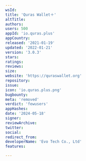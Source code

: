 ```yaml
---
wsId: 
title: 'Quras Wallet＋'
altTitle: 
authors: 
users: 500
appId: 'io.quras.plus'
appCountry: 
released: '2021-01-19'
updated: '2022-01-21'
version: '3.0.3'
stars: 
ratings: 
reviews: 
size: 
website: 'https://quraswallet.org'
repository: 
issue: 
icon: 'io.quras.plus.png'
bugbounty: 
meta: 'removed'
verdict: 'fewusers'
appHashes: 
date: '2024-05-18'
signer: 
reviewArchive: 
twitter: 
social: 
redirect_from: 
developerName: 'Evo Tech Co., Ltd'
features: 

---
```


